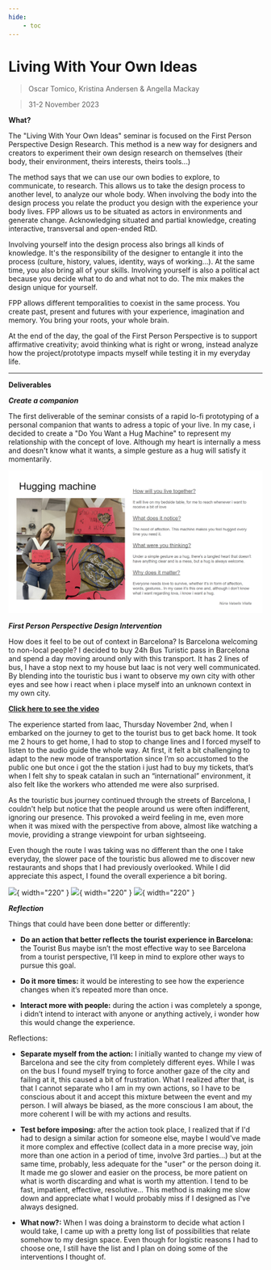 ```yaml
---
hide:
    - toc
---
```


# Living With Your Own Ideas

> Oscar Tomico, Kristina Andersen & Angella Mackay

> 31-2 November 2023

**What?**

The "Living With Your Own Ideas" seminar is focused on the First Person Perspective Design Research. This method is a new way for designers and creators to experiment their own design research on themselves (their body, their environment, theirs interests, theirs tools...)

The method says that we can use our own bodies to explore, to communicate, to research. This allows us to take the design process to another level, to analyze our whole body. When involving the body into the design process you relate the product you design with the experience your body lives. FPP allows us to be situated as actors in environments and generate change. Acknowledging situated and partial knowledge, creating interactive, transversal and open-ended RtD.

Involving yourself into the design process also brings all kinds of knowledge. It's the responsibility of the designer to entangle it into the process (culture, history, values, identity, ways of working...). At the same time, you also bring all of your skills. Involving yourself is also a political act because you decide what to do and what not to do. The mix makes the design unique for yourself.

FPP allows different temporalities to coexist in the same process. You create past, present and futures with your experience, imagination and memory. You bring your roots, your whole brain.

At the end of the day, the goal of the First Person Perspective is to support affirmative creativity; avoid thinking what is right or wrong, instead analyze how the project/prototype impacts myself while testing it in my everyday life.


__________________
**Deliverables**

**_Create a companion_**

The first deliverable of the seminar consists of a rapid lo-fi prototyping of a personal companion that wants to adress a topic of your live.
In my case, i decided to create a "Do You Want a Hug Machine" to represent my relationship with the concept of love. Although my heart is internally a mess and doesn't know what it wants, a simple gesture as a hug will satisfy it momentarily.

![](../images/Living%20with%20your%20own%20ideas/Companion.png)

**_First Person Perspective Design Intervention_**

How does it feel to be out of context in Barcelona? Is Barcelona welcoming to non-local people? I decided to buy 24h Bus Turistic pass in Barcelona and spend a day moving around only with this transport. It has 2 lines of bus, I have a stop next to my house but Iaac is not very well communicated. By blending into the touristic bus i want to observe my own city with other eyes and see how i react when i place myself into an unknown context in my own city.

[**Click here to see the video**](https://vimeo.com/880621643?share=copy)

The experience started from Iaac, Thursday November 2nd, when I embarked on the journey to get to the tourist bus to get back home. It took me 2 hours to get home, I had to stop to change lines and I forced myself to listen to the audio guide the whole way. At first, it felt a bit challenging to adapt to the new mode of transportation since I’m so accustomed to the public one but once i got the the station i just had to buy my tickets, that’s when I felt shy to speak catalan in such an “international” environment, it also felt like the workers who attended me were also surprised.

As the touristic bus journey continued through the streets of Barcelona, I couldn't help but notice that the people around us were often indifferent, ignoring our presence. This provoked a weird feeling in me, even more when it was mixed with the perspective from above, almost like watching a movie, providing a strange viewpoint for urban sightseeing.

Even though the route I was taking was no different than the one I take everyday, the slower pace of the touristic bus allowed me to discover new restaurants and shops that I had previously overlooked. While I did appreciate this aspect, I found the overall experience a bit boring.

![](../images/Living%20with%20your%20own%20ideas/Gif1.gif){ width="220" } ![](../images/Living%20with%20your%20own%20ideas/Gif2.gif){ width="220" } ![](../images/Living%20with%20your%20own%20ideas/Gif3.gif){ width="220" }


**_Reflection_**

Things that could have been done better or differently:

- **Do an action that better reflects the tourist experience in Barcelona:** the Tourist Bus maybe isn’t the most effective way to see Barcelona from a tourist perspective, I’ll keep in mind to explore other ways to pursue this goal.

- **Do it more times:** it would be interesting to see how the experience changes when it’s repeated more than once.

- **Interact more with people:** during the action i was completely a sponge, i didn’t intend to interact with anyone or anything actively, i wonder how this would change the experience.

Reflections:

- **Separate myself from the action:** I initially wanted to change my view of Barcelona and see the city from completely different eyes. While I was on the bus I found myself trying to force another gaze of the city and failing at it, this caused a bit of frustration. What I realized after that, is that I cannot separate who I am in my own actions, so I have to be conscious about it and accept this mixture between the event and my person. I will always be biased, as the more conscious I am about, the more coherent I will be with my actions and results.

- **Test before imposing:** after the action took place, I realized that if I'd had to design a similar action for someone else, maybe I would've made it more complex and effective (collect data in a more precise way, join more than one action in a period of time, involve 3rd parties…) but at the same time, probably, less adequate for the "user" or the person doing it. It made me go slower and easier on the process, be more patient on what is worth discarding and what is worth my attention. I tend to be fast, impatient, effective, resolutive… This method is making me slow down and appreciate what I would probably miss if I designed as I've always designed. 

- **What now?:** When I was doing a brainstorm to decide what action I would take, I came up with a pretty long list of possibilities that relate somehow to my design space. Even though for logistic reasons I had to choose one, I still have the list and I plan on doing some of the interventions I thought of.

